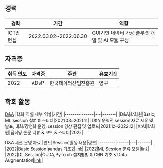 ## 경력
|경력|기간|역할|
|---|---|---|
|ICT인턴십|2022.03.02~2022.06.30|GUI기반 데이터 가공 솔루션 개발 및 AI 모듈 구성|

## 자격증
|취득 연도|자격증|주관|유효기간|
|--------|------|---|-------|
|2022|ADsP|한국데이터산업진흥원|영구|

## 학회 활동
[D&A](https://github.com/L-yejin/2022_DnA)
|학회|역할|세부 역할|기간|
|--------|------|---|-------|
|D&A|학회원|Basic, ML session 참여 & 스터디|2021.03~2021.11|
|D&A|운영진|session 자료 제작 및 발표, 대회/강연회 운영, session 영상 편집 및 업로드|2021.12~2022.12|
|X:AI|학회원|딥러닝 논문 리뷰 & 코드 & 스터디|2023|

D&A 세션 운영 자료
|연도|Session|활동 내용|링크|
|--------|------|---|-------|
|2022|Basic Session|pandas 기초2|[link](https://github.com/L-yejin/2022_DnA/tree/main/Basic_session)|
|2022|ML Session|분류 모델|[link](https://github.com/L-yejin/2022_DnA/tree/main/ML_session)|
|2022|DL Session|CUDA,PyTorch 설치방법 & CNN 기초 & Data Augmentation|[link](https://github.com/L-yejin/2022_DnA/tree/main/DL_session)|
